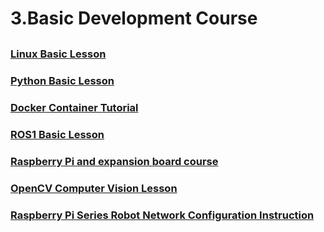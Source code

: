 # 3.Basic Development Course

<p style="margin-top:30px"></p>

### [Linux Basic Lesson](https://docs.hiwonder.com/projects/General_basic_courses/en/latest/docs/1_linux_fundamentals.html)

### [Python Basic Lesson](https://docs.hiwonder.com/projects/General_basic_courses/en/latest/docs/2_python_basics_course.html)

### [Docker Container Tutorial](https://docs.hiwonder.com/projects/General_basic_courses/en/latest/docs/3_docker_container_basics_course.html)

### [ROS1 Basic Lesson](https://docs.hiwonder.com/projects/General_basic_courses/en/latest/docs/4_ros_basics_course.html)

### [Raspberry Pi and expansion board course](https://docs.hiwonder.com/projects/General_basic_courses/en/latest/docs/5_pi5_and_expansion.html)

### [OpenCV Computer Vision Lesson](https://docs.hiwonder.com/projects/General_basic_courses/en/latest/docs/6_opencv.html)

### [Raspberry Pi Series Robot Network Configuration Instruction](https://docs.hiwonder.com/projects/General_basic_courses/en/latest/docs/7_network_configuration.html)